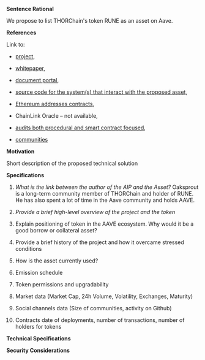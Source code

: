 **Sentence Rational**

We propose to list THORChain's token RUNE as an asset on Aave.

**References**

Link to:

- [project](https://thorchain.org),

- [whitepaper](https://rebase.foundation/network/thorchain/specification-document-walkthrough/whitepaper),

- [document portal](https://github.com/thorchain/Resources),

- [source code for the system(s) that interact with the proposed asset](https://gitlab.com/thorchain),

- [Ethereum addresses contracts](https://etherscan.io/address/0x3155ba85d5f96b2d030a4966af206230e46849cb),

- ChainLink Oracle – not available,

- [audits both procedural and smart contract focused](https://github.com/thorchain/Resources/tree/master/Audits),

- [communities](https://t.me/thorchain_org)

**Motivation**

Short description of the proposed technical solution

**Specifications**

1. _What is the link between the author of the AIP and the Asset?_ Oaksprout is a long-term community member of THORChain and holder of RUNE. He has also spent a lot of time in the Aave community and holds AAVE.

2. _Provide a brief high-level overview of the project and the token_

3. Explain positioning of token in the AAVE ecosystem. Why would it be a good borrow or collateral asset?

4. Provide a brief history of the project and how it overcame stressed conditions

5. How is the asset currently used?

6. Emission schedule

7. Token permissions and upgradability

8. Market data (Market Cap, 24h Volume, Volatility, Exchanges, Maturity)

9. Social channels data (Size of communities, activity on Github)

10. Contracts date of deployments, number of transactions, number of holders for tokens

**Technical Specifications**

**Security Considerations**
